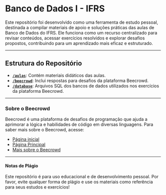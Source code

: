 # Banco de Dados I - IFRS

Este repositório foi desenvolvido como uma ferramenta de estudo pessoal, destinada a compilar materiais de apoio e soluções práticas das aulas de Banco de Dados do IFRS. Ele funciona como um recurso centralizado para revisar conteúdos, acessar exercícios resolvidos e explorar desafios propostos, contribuindo para um aprendizado mais eficaz e estruturado.

---

## Estrutura do Repositório

- **[`/aulas`](aulas/)**: Contém materiais didáticos das aulas.
- **[`/beecrowd`](beecrowd/)**: Inclui respostas para desafios da plataforma Beecrowd.
- **[`/database`](database/)**: Arquivos SQL dos bancos de dados utilizados nos exercícios da plataforma Beecrowd.

---

### Sobre o Beecrowd

Beecrowd é uma plataforma de desafios de programação que ajuda a aprimorar a lógica e habilidades de código em diversas linguagens. Para saber mais sobre o Beecrowd, acesse:

- [Página inicial](https://beecrowd.com/pt/)
- [Página Principal](https://judge.beecrowd.com/pt)
- [Mais sobre o Beecrowd](https://beecrowd.com/pt/sobre-nos/)

---

#### Notas de Plágio

Este repositório é para uso educacional e de desenvolvimento pessoal. Por favor, evite qualquer forma de plágio e use os materiais como referência para seus estudos e exercícios!